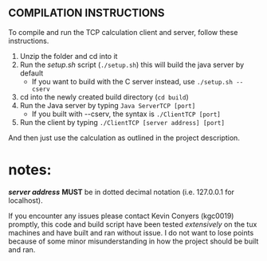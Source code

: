 ## COMPILATION INSTRUCTIONS

To compile and run the TCP calculation client and server, follow these instructions.

1. Unzip the folder and cd into it
2. Run the *setup.sh* script (`./setup.sh`) this will build the java server by
default
	- If you want to build with the C server instead, use `./setup.sh --cserv`
3. cd into the newly created build directory (`cd build`)
3. Run the Java server by typing `Java ServerTCP [port]`
	- If you built with --cserv, the syntax is `./ClientTCP [port]`
4. Run the client by typing `./ClientTCP [server address] [port]`

And then just use the calculation as outlined in the project description.

# notes:

***server address*** **MUST** be in dotted decimal notation (i.e. 127.0.0.1 for localhost).

If you encounter any issues please contact Kevin Conyers (kgc0019)  promptly, this code and build script have been tested *extensively* on the tux machines and have built and ran without issue. 
I do not want to lose points because of some minor misunderstanding in how the project should be built and ran.
